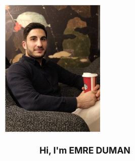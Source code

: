 <link href="https://github.com/emreduman3000/emreduman3000/blob/main/index.html?raw=true" rel="import" />

<img src="https://github.com/emreduman3000/emreduman3000/blob/main/emre.jpg?raw=true" width="300" height="400">
<h1 align="center">Hi, I'm EMRE DUMAN </h1>
